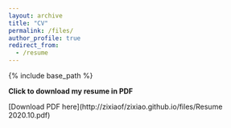 ```yaml
---
layout: archive
title: "CV"
permalink: /files/
author_profile: true
redirect_from:
  - /resume
---
```


{% include base_path %}

**Click to download my resume in PDF**

[Download PDF here](http://zixiaof/zixiao.github.io/files/Resume 2020.10.pdf)
